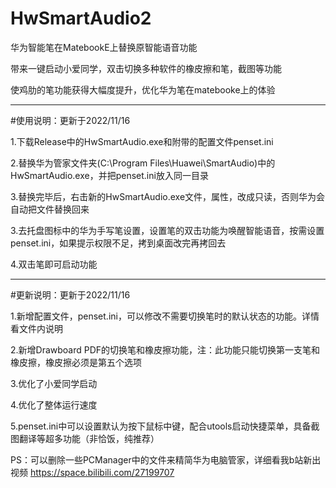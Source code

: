 # HwSmartAudio2
华为智能笔在MatebookE上替换原智能语音功能

带来一键启动小爱同学，双击切换多种软件的橡皮擦和笔，截图等功能

使鸡肋的笔功能获得大幅度提升，优化华为笔在matebooke上的体验

-------------------------------------------------------------------

#使用说明：更新于2022/11/16

1.下载Release中的HwSmartAudio.exe和附带的配置文件penset.ini

2.替换华为管家文件夹(C:\Program Files\Huawei\SmartAudio)中的HwSmartAudio.exe，并把penset.ini放入同一目录

3.替换完毕后，右击新的HwSmartAudio.exe文件，属性，改成只读，否则华为会自动把文件替换回来

3.去托盘图标中的华为手写笔设置，设置笔的双击功能为唤醒智能语音，按需设置penset.ini，如果提示权限不足，拷到桌面改完再拷回去

4.双击笔即可启动功能

-------------------------------------------------------------------

#更新说明：更新于2022/11/16

1.新增配置文件，penset.ini，可以修改不需要切换笔时的默认状态的功能。详情看文件内说明

2.新增Drawboard PDF的切换笔和橡皮擦功能，注：此功能只能切换第一支笔和橡皮擦，橡皮擦必须是第五个选项

3.优化了小爱同学启动

4.优化了整体运行速度

5.penset.ini中可以设置默认为按下鼠标中键，配合utools启动快捷菜单，具备截图翻译等超多功能（非恰饭，纯推荐）



PS：可以删除一些PCManager中的文件来精简华为电脑管家，详细看我b站新出视频 https://space.bilibili.com/27199707
